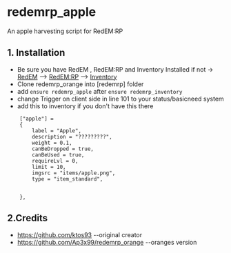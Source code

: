 # redemrp_apple
An apple harvesting script for RedEM:RP

## 1. Installation
- Be sure you have RedEM , RedEM:RP and Inventory Installed
if not -> [RedEM](https://github.com/kanersps/redem) --> [RedEM:RP](https://github.com/RedEM-RP/redem_roleplay) --> [Inventory](https://github.com/RedEM-RP/redemrp_inventory)
- Clone redemrp_orange into [redemrp] folder
- add ```ensure redemrp_apple``` after ```ensure redemrp_inventory```
- change Trigger on client side in line 101 to your status/basicneed system
- add this to inventory if you don't have this
there
```
    ["apple"] =
    {
        label = "Apple",
        description = "?????????",
        weight = 0.1,
        canBeDropped = true,
        canBeUsed = true,
        requireLvl = 0,
        limit = 10,
        imgsrc = "items/apple.png",
        type = "item_standard",


    },
```

## 2.Credits
- https://github.com/ktos93 --original creator
- https://github.com/Ap3x99/redemrp_orange --oranges version
